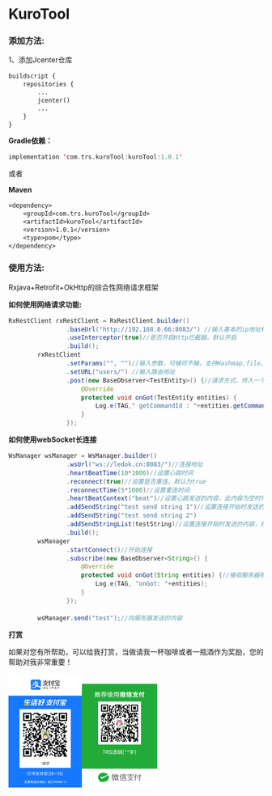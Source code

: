 # KuroTool
### 添加方法:
1、添加Jcenter仓库
```
buildscript {
    repositories {
        ...
        jcenter()
        ...
    }
}
```

**Gradle依赖：**
```kotlin
implementation 'com.trs.kuroTool:kuroTool:1.0.1'
```
或者

**Maven**
```
<dependency>
	<groupId>com.trs.kuroTool</groupId>
	<artifactId>kuroTool</artifactId>
	<version>1.0.1</version>
	<type>pom</type>
</dependency>
```
### 使用方法:

Rxjava+Retrofit+OkHttp的综合性网络请求框架

**如何使用网络请求功能:**

```java
RxRestClient rxRestClient = RxRestClient.builder()
                .baseUrl("http://192.168.8.66:8083/") //输入基本的ip地址构建RxRestClient对象
                .useInterceptor(true)//是否开启Http拦截器，默认开启
                .build();
        rxRestClient
                .setParams("", "")//输入参数，可输可不输，支持Hashmap,file,单一key-value
                .setURL("users/") //输入路由地址
                .post(new BaseObserver<TestEntity>() {//请求方式，传入一个观察者,需要解析成的对象TestEntity可换成任意实体对象
                    @Override
                    protected void onGot(TestEntity entities) {
                        Log.e(TAG," getCommandId : "+entities.getCommand().getId());
                    }
                });
```
**如何使用webSocket长连接**
```java
WsManager wsManager = WsManager.builder()
                .wsUrl("ws://ledok.cn:8083/")//连接地址
                .heartBeatTime(10*1000)//设置心跳时间
                .reconnect(true)//设置是否重连，默认为true
                .reconnectTime(5*1000)//设置重连时间
                .heartBeatContext("beat")//设置心跳发送的内容，此内容为空时停止心跳
                .addSendString("test send string 1")//设置连接开始时发送的内容，接收String
                .addSendString("test send string 2")
                .addSendStringList(testString)//设置连接开始时发送的内容，接收List<String>
                .build();
        wsManager
                .startConnect()//开始连接
                .subscribe(new BaseObserver<String>() {
                    @Override
                    protected void onGot(String entities) {//接收服务器推送的内容
                        Log.e(TAG, "onGot: "+entities);
                    }
                });

        wsManager.send("test");//向服务器发送的内容
```

**打赏**

如果对您有所帮助，可以给我打赏，当做请我一杯咖啡或者一瓶酒作为奖励，您的帮助对我非常重要！

<img src="README.assets/1590744983.jpg" style="zoom:22%;" /><img src="README.assets/weixin.png" style="zoom:20%;" />
